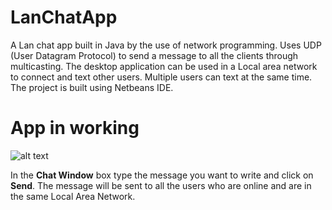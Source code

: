 # LanChatApp
A Lan chat app built in Java by the use of network programming. Uses UDP (User Datagram Protocol) to send a message to all the clients through multicasting. The desktop application can be used  in a Local area network  to 
connect and text other users. Multiple users can text at the same time.
The project is built using Netbeans IDE.
# App in working

![alt text](https://github.com/PushpinderSinghGrewal/LanChatApp/blob/master/lanchatapp.jpeg)

 In the **Chat Window** box type the message you want to write and click on **Send**. The message will be sent to all the users who are online and are in the same Local Area Network.

